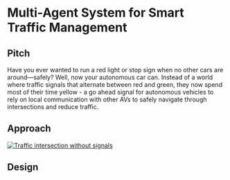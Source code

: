 #  Multi-Agent System for Smart Traffic Management 

## Pitch

Have you ever wanted to run a red light or stop sign when no other cars are around—safely? Well, now your autonomous car can. Instead of a world where traffic signals that alternate between red and green, they now spend most of their time yellow - a go ahead signal for autonomous vehicles to rely on local communication with other AVs to safely navigate through intersections and reduce traffic.


## Approach
[![Traffic intersection without signals](https://img.youtube.com/vi/SQ3rxwVYs5c/0.jpg)](https://www.youtube.com/watch?v=SQ3rxwVYs5c)




## Design
